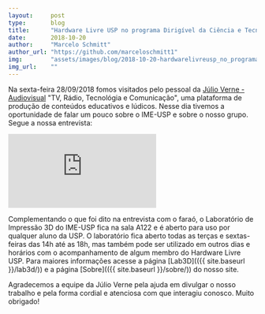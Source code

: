 ```yaml
---
layout:     post
type:       blog
title:      "Hardware Livre USP no programa Dirigível da Ciência e Tecnologia"
date:       2018-10-20
author:     "Marcelo Schmitt"
author_url: "https://github.com/marceloschmitt1"
img:        "assets/images/blog/2018-10-20-hardwarelivreusp_no_programa_dirigivel_da_ciencia_e_tecnologia/hwlivre_jva.png"
img_url:    ""
---
```


Na sexta-feira 28/09/2018 fomos visitados pelo pessoal da <a href="http://redelazerbr.wixsite.com/julioverneeduc">Júlio Verne - Audiovisual</a> "TV, Rádio, Tecnológia e Comunicação", uma plataforma de produção de conteúdos educativos e lúdicos. Nesse dia tivemos a oportunidade de falar um pouco sobre o IME-USP e sobre o nosso grupo. Segue a nossa entrevista:

<iframe class="youtube" src="https://www.youtube.com/embed/IkYBC5hjLpE?rel=0" frameborder="0" allowfullscreen></iframe>

Complementando o que foi dito na entrevista com o faraó, o Laboratório de Impressão 3D do IME-USP fica na sala A122 e é aberto para uso por qualquer aluno da USP. O laboratório fica aberto todas as terças e sextas-feiras das 14h até as 18h, mas também pode ser utilizado em outros dias e horários com o acompanhamento de algum membro do Hardware Livre USP. Para maiores informações acesse a página [Lab3D](({{ site.baseurl }}/lab3d/)) e a página [Sobre](({{ site.baseurl }}/sobre/)) do nosso site.

Agradecemos a equipe da Júlio Verne pela ajuda em divulgar o nosso trabalho e pela forma cordial e atenciosa com que interagiu conosco. Muito obrigado!

